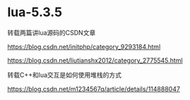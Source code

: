# lua-5.3.5

转载两篇讲lua源码的CSDN文章

https://blog.csdn.net/initphp/category_9293184.html

https://blog.csdn.net/liutianshx2012/category_2775545.html

转载C++和lua交互是如何使用堆栈的方式

https://blog.csdn.net/m1234567q/article/details/114888047

